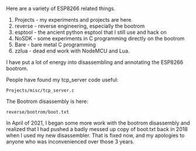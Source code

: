 Here are a variety of ESP8266 related things.

1. Projects - my experiments and projects are here.
2. reverse - reverse engineering, especially the bootrom
3. esptool - the ancient python esptool that I still use and hack on
4. NoSDK - some experiments in C programming directly on the bootrom
4. Bare - bare metal C programming
9. zzlua - dead end work with NodeMCU and Lua.

I have put a lot of energy into disassembling and annotating the ESP8266 bootrom.

People have found my tcp_server code useful:

    Projects/misc/tcp_server.c

The Bootrom disassembly is here:

    reverse/bootrom/boot.txt

In April of 2021, I began some more work with the bootrom disassembly and realized that
I had pushed a badly messed up copy of boot.txt back in 2018 when I used my new disassembler.
That is fixed now, and my apologies to anyone who was inconvenienced over those 3 years.
